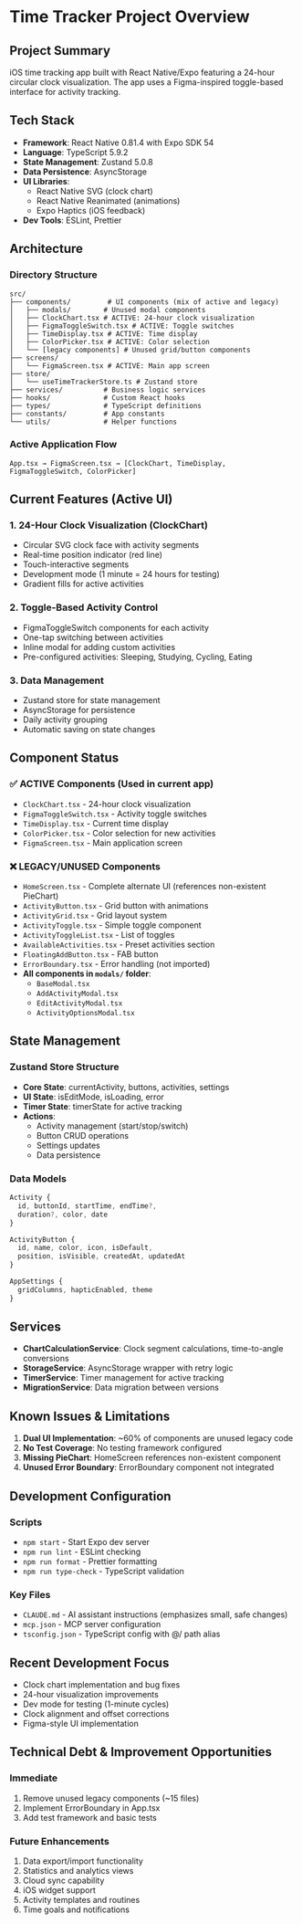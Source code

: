 # Time Tracker Project Overview

## Project Summary
iOS time tracking app built with React Native/Expo featuring a 24-hour circular clock visualization. The app uses a Figma-inspired toggle-based interface for activity tracking.

## Tech Stack
- **Framework**: React Native 0.81.4 with Expo SDK 54
- **Language**: TypeScript 5.9.2
- **State Management**: Zustand 5.0.8
- **Data Persistence**: AsyncStorage
- **UI Libraries**: 
  - React Native SVG (clock chart)
  - React Native Reanimated (animations)
  - Expo Haptics (iOS feedback)
- **Dev Tools**: ESLint, Prettier

## Architecture

### Directory Structure
```
src/
├── components/         # UI components (mix of active and legacy)
│   ├── modals/        # Unused modal components
│   ├── ClockChart.tsx # ACTIVE: 24-hour clock visualization
│   ├── FigmaToggleSwitch.tsx # ACTIVE: Toggle switches
│   ├── TimeDisplay.tsx # ACTIVE: Time display
│   ├── ColorPicker.tsx # ACTIVE: Color selection
│   └── [legacy components] # Unused grid/button components
├── screens/           
│   └── FigmaScreen.tsx # ACTIVE: Main app screen
├── store/          
│   └── useTimeTrackerStore.ts # Zustand store
├── services/          # Business logic services
├── hooks/             # Custom React hooks
├── types/             # TypeScript definitions
├── constants/         # App constants
└── utils/             # Helper functions
```

### Active Application Flow
```
App.tsx → FigmaScreen.tsx → [ClockChart, TimeDisplay, FigmaToggleSwitch, ColorPicker]
```

## Current Features (Active UI)

### 1. 24-Hour Clock Visualization (ClockChart)
- Circular SVG clock face with activity segments
- Real-time position indicator (red line)
- Touch-interactive segments
- Development mode (1 minute = 24 hours for testing)
- Gradient fills for active activities

### 2. Toggle-Based Activity Control
- FigmaToggleSwitch components for each activity
- One-tap switching between activities
- Inline modal for adding custom activities
- Pre-configured activities: Sleeping, Studying, Cycling, Eating

### 3. Data Management
- Zustand store for state management
- AsyncStorage for persistence
- Daily activity grouping
- Automatic saving on state changes

## Component Status

### ✅ ACTIVE Components (Used in current app)
- `ClockChart.tsx` - 24-hour clock visualization
- `FigmaToggleSwitch.tsx` - Activity toggle switches
- `TimeDisplay.tsx` - Current time display
- `ColorPicker.tsx` - Color selection for new activities
- `FigmaScreen.tsx` - Main application screen

### ❌ LEGACY/UNUSED Components
- `HomeScreen.tsx` - Complete alternate UI (references non-existent PieChart)
- `ActivityButton.tsx` - Grid button with animations
- `ActivityGrid.tsx` - Grid layout system
- `ActivityToggle.tsx` - Simple toggle component
- `ActivityToggleList.tsx` - List of toggles
- `AvailableActivities.tsx` - Preset activities section
- `FloatingAddButton.tsx` - FAB button
- `ErrorBoundary.tsx` - Error handling (not imported)
- **All components in `modals/` folder**:
  - `BaseModal.tsx`
  - `AddActivityModal.tsx`
  - `EditActivityModal.tsx`
  - `ActivityOptionsModal.tsx`

## State Management

### Zustand Store Structure
- **Core State**: currentActivity, buttons, activities, settings
- **UI State**: isEditMode, isLoading, error
- **Timer State**: timerState for active tracking
- **Actions**: 
  - Activity management (start/stop/switch)
  - Button CRUD operations
  - Settings updates
  - Data persistence

### Data Models
```typescript
Activity {
  id, buttonId, startTime, endTime?, 
  duration?, color, date
}

ActivityButton {
  id, name, color, icon, isDefault,
  position, isVisible, createdAt, updatedAt
}

AppSettings {
  gridColumns, hapticEnabled, theme
}
```

## Services

- **ChartCalculationService**: Clock segment calculations, time-to-angle conversions
- **StorageService**: AsyncStorage wrapper with retry logic
- **TimerService**: Timer management for active tracking
- **MigrationService**: Data migration between versions

## Known Issues & Limitations

1. **Dual UI Implementation**: ~60% of components are unused legacy code
2. **No Test Coverage**: No testing framework configured
3. **Missing PieChart**: HomeScreen references non-existent component
4. **Unused Error Boundary**: ErrorBoundary component not integrated

## Development Configuration

### Scripts
- `npm start` - Start Expo dev server
- `npm run lint` - ESLint checking
- `npm run format` - Prettier formatting
- `npm run type-check` - TypeScript validation

### Key Files
- `CLAUDE.md` - AI assistant instructions (emphasizes small, safe changes)
- `mcp.json` - MCP server configuration
- `tsconfig.json` - TypeScript config with @/ path alias

## Recent Development Focus
- Clock chart implementation and bug fixes
- 24-hour visualization improvements
- Dev mode for testing (1-minute cycles)
- Clock alignment and offset corrections
- Figma-style UI implementation

## Technical Debt & Improvement Opportunities

### Immediate
1. Remove unused legacy components (~15 files)
2. Implement ErrorBoundary in App.tsx
3. Add test framework and basic tests

### Future Enhancements
1. Data export/import functionality
2. Statistics and analytics views
3. Cloud sync capability
4. iOS widget support
5. Activity templates and routines
6. Time goals and notifications